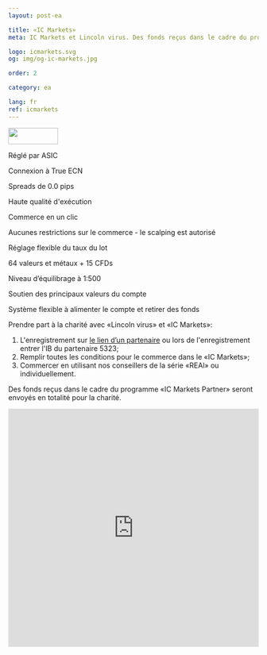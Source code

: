 ```yaml
---
layout: post-ea

title: «IC Markets»
meta: IC Markets et Lincoln virus. Des fonds reçus dans le cadre du programme «IC Markets Partner» seront envoyés en totalité pour la charité.

logo: icmarkets.svg
og: img/og-ic-markets.jpg

order: 2

category: ea

lang: fr
ref: icmarkets
---
```


<a href='http://icmarkets.com/?camp=5323'><img src='https://promo.icmarkets.com/100x33_b.jpg' width='100' height='33'/></a>

Réglé par ASIC

Connexion à True ECN

Spreads de 0.0 pips

Haute qualité d'exécution

Commerce en un clic

Aucunes restrictions sur le commerce - le scalping est autorisé

Réglage flexible du taux du lot

64 valeurs et métaux + 15 CFDs

Niveau d’équilibrage à 1:500

Soutien des principaux valeurs du compte

Système flexible à alimenter le compte et retirer des fonds

Prendre part à la charité avec «Lincoln virus» et «IC Markets»:

  1. L'enregistrement sur <a href="https://www.icmarkets.com/?camp=5323" target="_blank">le lien d’un partenaire</a> ou lors de l'enregistrement entrer l'IB du partenaire 5323;
  2. Remplir toutes les conditions pour le commerce dans le «IC Markets»;
  3. Commercer en utilisant nos conseillers de la série «REAl» ou individuellement.

Des fonds reçus dans le cadre du programme «IC Markets Partner» seront envoyés en totalité pour la charité.

<iframe frameborder="0" height="480" src="https://secure.icmarkets.com//Partner/Widget/PriceWidgetWhite/5323" width="100%"></iframe>
